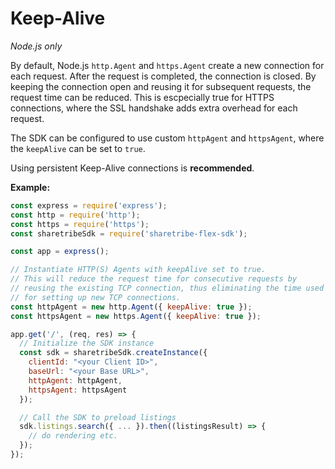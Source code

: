 # Keep-Alive

*Node.js only*

By default, Node.js `http.Agent` and `https.Agent` create a new
connection for each request. After the request is completed, the
connection is closed. By keeping the connection open and reusing it
for subsequent requests, the request time can be reduced. This is
escpecially true for HTTPS connections, where the SSL handshake adds
extra overhead for each request.

The SDK can be configured to use custom `httpAgent` and `httpsAgent`,
where the `keepAlive` can be set to `true`.

Using persistent Keep-Alive connections is **recommended**.

**Example:**

``` js
const express = require('express');
const http = require('http');
const https = require('https');
const sharetribeSdk = require('sharetribe-flex-sdk');

const app = express();

// Instantiate HTTP(S) Agents with keepAlive set to true.
// This will reduce the request time for consecutive requests by
// reusing the existing TCP connection, thus eliminating the time used
// for setting up new TCP connections.
const httpAgent = new http.Agent({ keepAlive: true });
const httpsAgent = new https.Agent({ keepAlive: true });

app.get('/', (req, res) => {
  // Initialize the SDK instance
  const sdk = sharetribeSdk.createInstance({
    clientId: "<your Client ID>",
    baseUrl: "<your Base URL>",
    httpAgent: httpAgent,
    httpsAgent: httpsAgent
  });

  // Call the SDK to preload listings
  sdk.listings.search({ ... }).then((listingsResult) => {
    // do rendering etc.
  });
});
```
